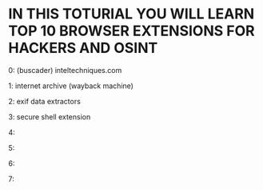 # IN THIS TOTURIAL YOU WILL LEARN TOP 10 BROWSER EXTENSIONS FOR HACKERS AND OSINT

 
0:  (buscader) inteltechniques.com

1:  internet archive (wayback machine)

2:  exif data extractors

3:  secure shell extension

4:  

5:  

6:  

7:  

